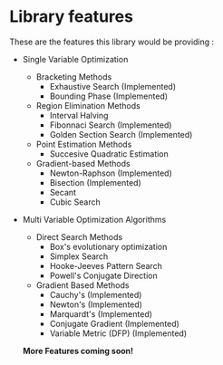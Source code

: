 # Library features

These are the features this library would be providing :

- Single Variable Optimization
  - Bracketing Methods
    - Exhaustive Search (Implemented)
    - Bounding Phase (Implemented)
  - Region Elimination Methods
    - Interval Halving
    - Fibonnaci Search (Implemented)
    - Golden Section Search (Implemented)
  - Point Estimation Methods
    - Succesive Quadratic Estimation
  - Gradient-based Methods
    - Newton-Raphson (Implemented)
    - Bisection (Implemented)
    - Secant
    - Cubic Search

- Multi Variable Optimization Algorithms
  - Direct Search Methods
    - Box's evolutionary optimization
    - Simplex Search
    - Hooke-Jeeves Pattern Search
    - Powell's Conjugate Direction
  - Gradient Based Methods
    - Cauchy's (Implemented)
    - Newton's (Implemented)
    - Marquardt's (Implemented)
    - Conjugate Gradient (Implemented)
    - Variable Metric (DFP) (Implemented)
    
  **More Features coming soon!**
    
